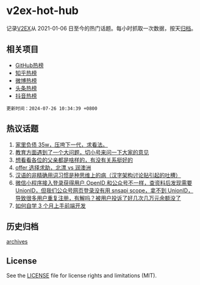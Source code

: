 # v2ex-hot-hub

 记录[V2EX](https://www.v2ex.com/)从 2021-01-06 日至今的热门话题。每小时抓取一次数据，按天[归档](archives)。
 
 ## 相关项目

- [GitHub热榜](https://github.com/lonnyzhang423/github-hot-hub)
- [知乎热榜](https://github.com/lonnyzhang423/zhihu-hot-hub)
- [微博热榜](https://github.com/lonnyzhang423/weibo-hot-hub)
- [头条热榜](https://github.com/lonnyzhang423/toutiao-hot-hub)
- [抖音热榜](https://github.com/lonnyzhang423/douyin-hot-hub)


 `更新时间：2024-07-26 10:34:39 +0800`

## 热议话题

1. [家里负债 35w，压垮下一代，求看法。](https://www.v2ex.com/t/1060133)
1. [教育方面遇到了一个大问题，切小号来问一下大家的意见](https://www.v2ex.com/t/1060069)
1. [想看看各位的父亲都是啥样的，有没有关系挺好的](https://www.v2ex.com/t/1059959)
1. [offer 选择求助，北漂 vs 润澳洲](https://www.v2ex.com/t/1059938)
1. [汉语的非精确用词习惯是种思维上的病（汉字架构讨论贴引起的吐槽）](https://www.v2ex.com/t/1060084)
1. [微信小程序接入登录获得用户 OpenID 和公众号不一样，查资料后发现需要 UnionID，但我们公众号网页登录没有用 snsapi scope，拿不到 UnionID，导致很多用户重复注册，有解吗？被用户投诉了好几次几万元余额没了](https://www.v2ex.com/t/1059988)
1. [如何自学 3 个月上手前端开发](https://www.v2ex.com/t/1059949)

## 历史归档

[archives](archives)

## License

See the [LICENSE](LICENSE) file for license rights and limitations (MIT).
